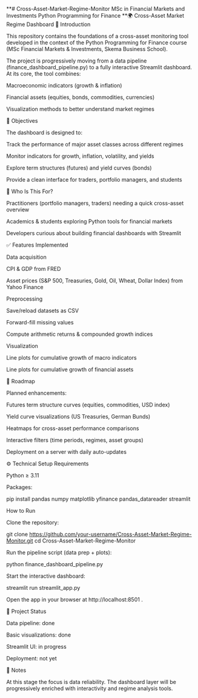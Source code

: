 **# Cross-Asset-Market-Regime-Monitor
MSc in Financial Markets and Investments Python Programming for Finance
**🌍 Cross-Asset Market Regime Dashboard
🔎 Introduction

This repository contains the foundations of a cross-asset monitoring tool developed in the context of the Python Programming for Finance course (MSc Financial Markets & Investments, Skema Business School).

The project is progressively moving from a data pipeline (finance_dashboard_pipeline.py) to a fully interactive Streamlit dashboard.
At its core, the tool combines:

Macroeconomic indicators (growth & inflation)

Financial assets (equities, bonds, commodities, currencies)

Visualization methods to better understand market regimes

🎯 Objectives

The dashboard is designed to:

Track the performance of major asset classes across different regimes

Monitor indicators for growth, inflation, volatility, and yields

Explore term structures (futures) and yield curves (bonds)

Provide a clean interface for traders, portfolio managers, and students

👤 Who Is This For?

Practitioners (portfolio managers, traders) needing a quick cross-asset overview

Academics & students exploring Python tools for financial markets

Developers curious about building financial dashboards with Streamlit

✅ Features Implemented

Data acquisition

CPI & GDP from FRED

Asset prices (S&P 500, Treasuries, Gold, Oil, Wheat, Dollar Index) from Yahoo Finance

Preprocessing

Save/reload datasets as CSV

Forward-fill missing values

Compute arithmetic returns & compounded growth indices

Visualization

Line plots for cumulative growth of macro indicators

Line plots for cumulative growth of financial assets

🚧 Roadmap

Planned enhancements:

Futures term structure curves (equities, commodities, USD index)

Yield curve visualizations (US Treasuries, German Bunds)

Heatmaps for cross-asset performance comparisons

Interactive filters (time periods, regimes, asset groups)

Deployment on a server with daily auto-updates

⚙️ Technical Setup
Requirements

Python ≥ 3.11

Packages:

pip install pandas numpy matplotlib yfinance pandas_datareader streamlit

How to Run

Clone the repository:

git clone https://github.com/your-username/Cross-Asset-Market-Regime-Monitor.git
cd Cross-Asset-Market-Regime-Monitor


Run the pipeline script (data prep + plots):

python finance_dashboard_pipeline.py


Start the interactive dashboard:

streamlit run streamlit_app.py


Open the app in your browser at http://localhost:8501
.

📢 Project Status

Data pipeline: done

Basic visualizations: done

Streamlit UI: in progress

Deployment: not yet

📌 Notes

At this stage the focus is data reliability.
The dashboard layer will be progressively enriched with interactivity and regime analysis tools.
